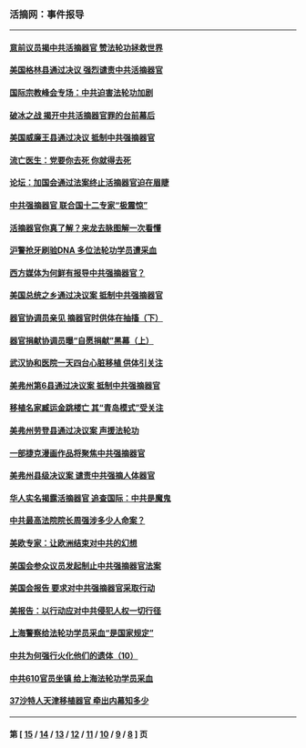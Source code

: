 ### 活摘网：事件报导
---
#### [意前议员揭中共活摘器官 赞法轮功拯救世界](../../pages/nf5877/n13203445.md?09150430) 
#### [美国格林县通过决议 强烈谴责中共活摘器官](../../pages/nf5877/n13119367.md?09150430) 
#### [国际宗教峰会专场：中共迫害法轮功加剧](../../pages/nf5877/n13088279.md?09150430) 
#### [破冰之战 揭开中共活摘器官罪的台前幕后](../../pages/nf5877/n13082457.md?09150430) 
#### [美国威廉王县通过决议 抵制中共强摘器官](../../pages/nf5877/n13056521.md?09150430) 
#### [流亡医生：党要你去死 你就得去死](../../pages/nf5877/n13052835.md?09150430) 
#### [论坛：加国会通过法案终止活摘器官迫在眉睫](../../pages/nf5877/n13029839.md?09150430) 
#### [中共强摘器官 联合国十二专家“极震惊”](../../pages/nf5877/n13024313.md?09150430) 
#### [活摘器官你真了解？来龙去脉图解一次看懂](../../pages/nf5877/n13013820.md?09150430) 
#### [沪警抢牙刷验DNA 多位法轮功学员遭采血](../../pages/nf5877/n12969218.md?09150430) 
#### [西方媒体为何鲜有报导中共强摘器官？](../../pages/nf5877/n12932034.md?09150430) 
#### [美国总统之乡通过决议案 抵制中共强摘器官](../../pages/nf5877/n12908242.md?09150430) 
#### [器官协调员亲见 摘器官时供体在抽搐（下）](../../pages/nf5877/n12898622.md?09150430) 
#### [器官捐献协调员曝“自愿捐献”黑幕（上）](../../pages/nf5877/n12878830.md?09150430) 
#### [武汉协和医院一天四台心脏移植 供体引关注](../../pages/nf5877/n12863175.md?09150430) 
#### [美弗州第6县通过决议案 抵制中共强摘器官](../../pages/nf5877/n12805218.md?09150430) 
#### [移植名家臧运金跳楼亡 其“青岛模式”受关注](../../pages/nf5877/n12803746.md?09150430) 
#### [美弗州劳登县通过决议案 声援法轮功](../../pages/nf5877/n12785715.md?09150430) 
#### [一部捷克漫画作品将聚焦中共强摘器官](../../pages/nf5877/n12785954.md?09150430) 
#### [美弗州县级决议案 谴责中共强摘人体器官](../../pages/nf5877/n12721290.md?09150430) 
#### [华人实名揭露活摘器官 追查国际：中共是魔鬼](../../pages/nf5877/n12691724.md?09150430) 
#### [中共最高法院院长周强涉多少人命案？](../../pages/nf5877/n12678074.md?09150430) 
#### [美欧专家：让欧洲结束对中共的幻想](../../pages/nf5877/n12652921.md?09150430) 
#### [美国会参众议员发起制止中共强摘器官法案](../../pages/nf5877/n12627668.md?09150430) 
#### [美国会报告 要求对中共强摘器官采取行动](../../pages/nf5877/n12448233.md?09150430) 
#### [美报告：以行动应对中共侵犯人权一切行径](../../pages/nf5877/n12443204.md?09150430) 
#### [上海警察给法轮功学员采血“是国家规定”](../../pages/nf5877/n12371027.md?09150430) 
#### [中共为何强行火化他们的遗体（10）](../../pages/nf5877/n12352363.md?09150430) 
#### [中共610官员坐镇 给上海法轮功学员采血](../../pages/nf5877/n12350295.md?09150430) 
#### [37沙特人天津移植器官 牵出内幕知多少](../../pages/nf5877/n12338586.md?09150430) 

---
#### 第 [ [15](./15.md?09150430) / [14](./14.md?09150430) / [13](./13.md?09150430) / [12](./12.md?09150430) / [11](./11.md?09150430) / [10](./10.md?09150430) / [9](./9.md?09150430) / [8](./8.md?09150430) ] 页
